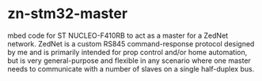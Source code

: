# zn-stm32-master

mbed code for ST NUCLEO-F410RB to act as a master for a ZedNet network. ZedNet is a custom RS845 command-response protocol designed by me and is primarily intended for prop control and/or home automation, but is very general-purpose and flexible in any scenario where one master needs to communicate with a number of slaves on a single half-duplex bus.